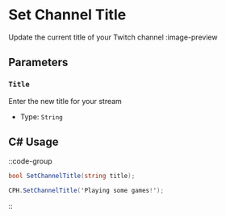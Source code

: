# Set Channel Title
Update the current title of your Twitch channel
:image-preview

## Parameters
### `Title`
Enter the new title for your stream

- Type: `String`

## C# Usage

::code-group
  ```csharp [Method]
  bool SetChannelTitle(string title);
  ```
  ```csharp [Example]
  CPH.SetChannelTitle('Playing some games!');
  ```
::